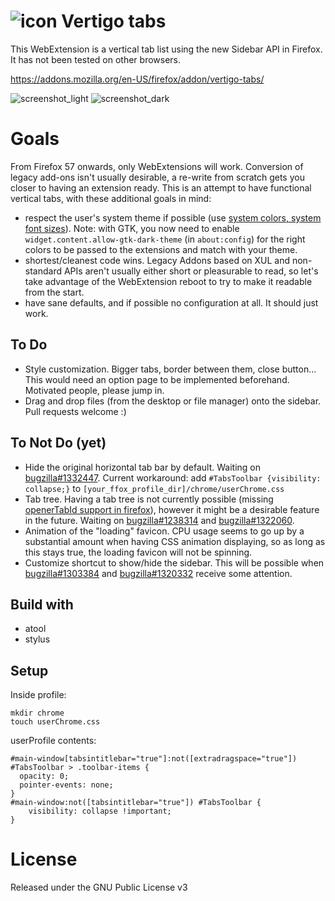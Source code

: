 # ![icon](icon48.png "Vertigo tabs") Vertigo tabs
This WebExtension is a vertical tab list using the new Sidebar API in Firefox.
It has not been tested on other browsers.

https://addons.mozilla.org/en-US/firefox/addon/vertigo-tabs/

![screenshot_light](screenshot_light_small.png "Screenshot light") ![screenshot_dark](screenshot_dark_small.png "Screenshot dark")

# Goals
From Firefox 57 onwards, only WebExtensions will work. Conversion of legacy
add-ons isn't usually desirable, a re-write from scratch gets you closer to
having an extension ready. This is an attempt to have functional vertical tabs,
with these additional goals in mind:
- respect the user's system theme if possible (use [system colors,
  system font sizes](
  https://developer.mozilla.org/en-US/docs/Web/CSS/color_value#System_Colors)).
  Note: with GTK, you now need to enable `widget.content.allow-gtk-dark-theme`
  (in `about:config`) for the right colors to be passed to the extensions and
  match with your theme.
- shortest/cleanest code wins. Legacy Addons based on XUL and non-standard APIs
  aren't usually either short or pleasurable to read, so let's take advantage
  of the WebExtension reboot to try to make it readable from the start.
- have sane defaults, and if possible no configuration at all.
  It should just work.

## To Do
- Style customization. Bigger tabs, border between them, close button... This
  would need an option page to be implemented beforehand. Motivated people,
  please jump in.
- Drag and drop files (from the desktop or file manager) onto the sidebar.
  Pull requests welcome :)

## To Not Do (yet)
- Hide the original horizontal tab bar by default. Waiting on
  [bugzilla#1332447](https://bugzilla.mozilla.org/show_bug.cgi?id=1332447).
  Current workaround: add `#TabsToolbar {visibility: collapse;}` to
  `[your_ffox_profile_dir]/chrome/userChrome.css`
- Tab tree. Having a tab tree is not currently possible
  (missing [openerTabId support in firefox](
  https://developer.mozilla.org/en-US/Add-ons/WebExtensions/API/tabs/Tab#Browser_compatibility)),
  however it might be a desirable feature in the future. Waiting on
  [bugzilla#1238314](https://bugzilla.mozilla.org/show_bug.cgi?id=1238314) and
  [bugzilla#1322060](https://bugzilla.mozilla.org/show_bug.cgi?id=1322060).
- Animation of the "loading" favicon. CPU usage seems to go up by a substantial
  amount when having CSS animation displaying, so as long as this stays true,
  the loading favicon will not be spinning.
- Customize shortcut to show/hide the sidebar. This will be possible when
[bugzilla#1303384](https://bugzilla.mozilla.org/show_bug.cgi?id=1303384) and
[bugzilla#1320332](https://bugzilla.mozilla.org/show_bug.cgi?id=1320332) receive
some attention.

## Build with

 - atool
 - stylus

## Setup

Inside profile:
```
mkdir chrome
touch userChrome.css
```

userProfile contents:
```
#main-window[tabsintitlebar="true"]:not([extradragspace="true"]) #TabsToolbar > .toolbar-items {
  opacity: 0;
  pointer-events: none;
}
#main-window:not([tabsintitlebar="true"]) #TabsToolbar {
    visibility: collapse !important;
}
```

# License
Released under the GNU Public License v3
